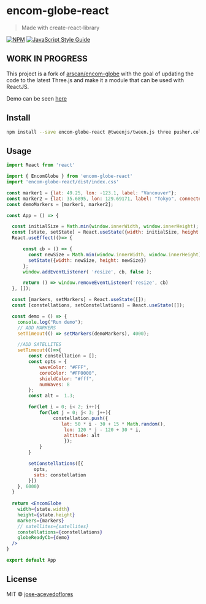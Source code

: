 # encom-globe-react

> Made with create-react-library

[![NPM](https://img.shields.io/npm/v/encom-globe-react.svg)](https://www.npmjs.com/package/encom-globe-react) [![JavaScript Style Guide](https://img.shields.io/badge/code_style-standard-brightgreen.svg)](https://standardjs.com)

## WORK IN PROGRESS

This project is a fork of [arscan/encom-globe](https://github.com/arscan/encom-globe) with the goal of updating the code to the latest Three.js and make it a module that can be used with ReactJS.

Demo can be seen [here](https://encom.z5.web.core.windows.net/)

## Install

```bash
npm install --save encom-globe-react @tweenjs/tween.js three pusher.color vec2
```

## Usage

```jsx
import React from 'react'

import { EncomGlobe } from 'encom-globe-react'
import 'encom-globe-react/dist/index.css'

const marker1 = {lat: 49.25, lon: -123.1, label: "Vancouver"};
const marker2 = {lat: 35.6895, lon: 129.69171, label: "Tokyo", connected: true};
const demoMarkers = [marker1, marker2];

const App = () => {

  const initialSize = Math.min(window.innerWidth, window.innerHeight);
  const [state, setState] = React.useState({width: initialSize, height: initialSize});
  React.useEffect(()=> {

      const cb = () => {
        const newSize = Math.min(window.innerWidth, window.innerHeight);
        setState({width: newSize, height: newSize})
      };
      window.addEventListener( 'resize', cb, false );

      return () => window.removeEventListener('resize', cb)
  }, []);

  const [markers, setMarkers] = React.useState([]);
  const [constellations, setConstellations] = React.useState([]);

  const demo = () => {
    console.log("Run demo");
    // ADD MARKERS
    setTimeout(() => setMarkers(demoMarkers), 4000);

    //ADD SATELLITES
    setTimeout(()=>{
        const constellation = [];
        const opts = {
            waveColor: "#FFF",
            coreColor: "#FF0000",
            shieldColor: "#fff",
            numWaves: 8
        };
        const alt =  1.3;

        for(let i = 0; i< 2; i++){
            for(let j = 0; j< 3; j++){
                 constellation.push({
                    lat: 50 * i - 30 + 15 * Math.random(), 
                     lon: 120 * j - 120 + 30 * i, 
                     altitude: alt
                     });
            }
        }

        setConstellations([{
          opts,
          sats: constellation
        }])
    }, 6000)
  }
  
  return <EncomGlobe 
    width={state.width} 
    height={state.height} 
    markers={markers}
    // satellites={satellites}
    constellations={constellations}
    globeReadyCb={demo}
  />
}

export default App

```

## License

MIT © [jose-acevedoflores](https://github.com/jose-acevedoflores)
